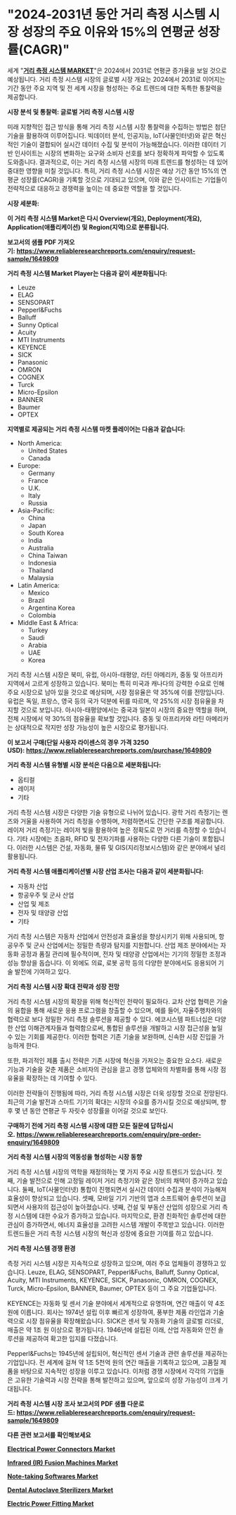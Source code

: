 <p><h1>"2024-2031년 동안 거리 측정 시스템 시장 성장의 주요 이유와 15%의 연평균 성장률(CAGR)"</h1></p><p>세계 "<strong><a href="https://www.reliableresearchreports.com/distance-measurement-system-market-r1649809?utm_campaign=105&utm_medium=8&utm_source=Github&utm_content=ia&utm_term=19122024&utm_id=distance-measurement-system">거리 측정 시스템 MARKET</a></strong>"은 2024에서 2031로 연평균 증가율을 보일 것으로 예상됩니다. 거리 측정 시스템 시장의 글로벌 시장 개요는 2024에서 2031로 이어지는 기간 동안 주요 지역 및 전 세계 시장을 형성하는 주요 트렌드에 대한 독특한 통찰력을 제공합니다.</p>
<p><strong>시장 분석 및 통찰력: 글로벌 거리 측정 시스템 시장</strong></p>
<p><p>미래 지향적인 접근 방식을 통해 거리 측정 시스템 시장 통찰력을 수집하는 방법은 첨단 기술을 활용하여 이루어집니다. 빅데이터 분석, 인공지능, IoT(사물인터넷)와 같은 혁신적인 기술이 결합되어 실시간 데이터 수집 및 분석이 가능해졌습니다. 이러한 데이터 기반 인사이트는 시장의 변화하는 요구와 소비자 선호를 보다 정확하게 파악할 수 있도록 도와줍니다. 결과적으로, 이는 거리 측정 시스템 시장의 미래 트렌드를 형성하는 데 있어 중대한 영향을 미칠 것입니다. 특히, 거리 측정 시스템 시장은 예상 기간 동안 15%의 연평균 성장률(CAGR)을 기록할 것으로 기대되고 있으며, 이와 같은 인사이트는 기업들이 전략적으로 대응하고 경쟁력을 높이는 데 중요한 역할을 할 것입니다.</p><a href="%7CAUTHORITHY_DOMAIN_URL%7C?utm_campaign=105&utm_medium=8&utm_source=Github&utm_content=ia&utm_term=19122024&utm_id=distance-measurement-system"></a></p>
<p><strong>시장 세분화:</strong></p>
<p><strong>이 거리 측정 시스템 Market은 다시 Overview(개요), Deployment(개요), Application(애플리케이션) 및 Region(지역)으로 분류됩니다.</strong></p>
<p><strong>보고서의 샘플 PDF 가져오기:&nbsp;<a href="https://www.reliableresearchreports.com/enquiry/request-sample/1649809?utm_campaign=105&utm_medium=8&utm_source=Github&utm_content=ia&utm_term=19122024&utm_id=distance-measurement-system">https://www.reliableresearchreports.com/enquiry/request-sample/1649809</a></strong><strong></strong></p>
<p><strong>거리 측정 시스템 Market Player는 다음과 같이 세분화됩니다:</strong></p>
<p><ul><li>Leuze</li><li>ELAG</li><li>SENSOPART</li><li>Pepperl&Fuchs</li><li>Balluff</li><li>Sunny Optical</li><li>Acuity</li><li>MTI Instruments</li><li>KEYENCE</li><li>SICK</li><li>Panasonic</li><li>OMRON</li><li>COGNEX</li><li>Turck</li><li>Micro-Epsilon</li><li>BANNER</li><li>Baumer</li><li>OPTEX</li></ul></p>
<p><strong>지역별로 제공되는 거리 측정 시스템 마켓 플레이어는 다음과 같습니다:</strong></p>
<p><ul>
    <li>
        North America:
        <ul>
            <li>United States</li>
            <li>Canada</li>
        </ul>
    </li>
    <li>
        Europe:
        <ul>
            <li>Germany</li>
            <li>France</li>
            <li>U.K.</li>
            <li>Italy</li>
            <li>Russia</li>
        </ul>
    </li>
    <li>
        Asia-Pacific:
        <ul>
            <li>China</li>
            <li>Japan</li>
            <li>South Korea</li>
            <li>India</li>
            <li>Australia</li>
            <li>China Taiwan</li>
            <li>Indonesia</li>
            <li>Thailand</li>
            <li>Malaysia</li>
        </ul>
    </li>
    <li>
        Latin America:
        <ul>
            <li>Mexico</li>
            <li>Brazil</li>
            <li>Argentina Korea</li>
            <li>Colombia</li>
        </ul>
    </li>
    <li>
        Middle East & Africa:
        <ul>
            <li>Turkey</li>
            <li>Saudi</li>
            <li>Arabia</li>
            <li>UAE</li>
            <li>Korea</li>
        </ul>
    </li>
    </ul></p>
<p><p>거리 측정 시스템 시장은 북미, 유럽, 아시아-태평양, 라틴 아메리카, 중동 및 아프리카 지역에서 고르게 성장하고 있습니다. 북미는 특히 미국과 캐나다의 강력한 수요로 인해 주요 시장으로 남아 있을 것으로 예상되며, 시장 점유율은 약 35%에 이를 전망입니다. 유럽은 독일, 프랑스, 영국 등의 국가 덕분에 뒤를 따르며, 약 25%의 시장 점유율을 차지할 것으로 보입니다. 아시아-태평양에서는 중국과 일본이 시장의 중요한 역할을 하며, 전체 시장에서 약 30%의 점유율을 확보할 것입니다. 중동 및 아프리카와 라틴 아메리카는 상대적으로 작지만 성장 가능성이 높은 시장으로 평가됩니다.</p></p>
<p><strong>이 보고서 구매(단일 사용자 라이센스의 경우 가격 3250 USD):&nbsp;<a href="https://www.reliableresearchreports.com/purchase/1649809?utm_campaign=105&utm_medium=8&utm_source=Github&utm_content=ia&utm_term=19122024&utm_id=distance-measurement-system">https://www.reliableresearchreports.com/purchase/1649809</a></strong></p>
<p><strong>거리 측정 시스템 유형별 시장 분석은 다음으로 세분화됩니다:</strong></p>
<p><ul><li>옵티컬</li><li>레이저</li><li>기타</li></ul></p>
<p><p>거리 측정 시스템 시장은 다양한 기술 유형으로 나뉘어 있습니다. 광학 거리 측정기는 렌즈와 거울을 사용하여 거리 측정을 수행하며, 저렴하면서도 간단한 구조를 제공합니다. 레이저 거리 측정기는 레이저 빛을 활용하여 높은 정확도로 먼 거리를 측정할 수 있습니다. 기타 시장에는 초음파, RFID 및 전자기파를 사용하는 다양한 다른 기술이 포함됩니다. 이러한 시스템은 건설, 자동화, 물류 및 GIS(지리정보시스템)와 같은 분야에서 널리 활용됩니다.</p></p>
<p><strong>거리 측정 시스템 애플리케이션별 시장 산업 조사는 다음과 같이 세분화됩니다:</strong></p>
<p><ul><li>자동차 산업</li><li>항공우주 및 군사 산업</li><li>산업 및 제조</li><li>전자 및 태양광 산업</li><li>기타</li></ul></p>
<p><p>거리 측정 시스템은 자동차 산업에서 안전성과 효율성을 향상시키기 위해 사용되며, 항공우주 및 군사 산업에서는 정밀한 측량과 탐지를 지원합니다. 산업 제조 분야에서는 자동화 공정과 품질 관리에 필수적이며, 전자 및 태양광 산업에서는 기기의 정밀한 조정과 성능 향상을 돕습니다. 이 외에도 의료, 로봇 공학 등의 다양한 분야에서도 응용되어 기술 발전에 기여하고 있다.</p></p>
<p><strong>거리 측정 시스템 시장 확대 전략과 성장 전망</strong></p>
<p><p>거리 측정 시스템 시장의 확장을 위해 혁신적인 전략이 필요하다. 교차 산업 협력은 기술의 융합을 통해 새로운 응용 프로그램을 창출할 수 있으며, 예를 들어, 자율주행차와의 협력으로 보다 정밀한 거리 측정 솔루션을 제공할 수 있다. 에코시스템 파트너십은 다양한 산업 이해관계자들과 협력함으로써, 통합된 솔루션을 개발하고 시장 접근성을 높일 수 있는 기회를 제공한다. 이러한 협력은 기존 기술을 보완하며, 신속한 시장 진입을 가능하게 한다.</p><p>또한, 파괴적인 제품 출시 전략은 기존 시장에 혁신을 가져오는 중요한 요소다. 새로운 기능과 기술을 갖춘 제품은 소비자의 관심을 끌고 경쟁 업체와의 차별화를 통해 시장 점유율을 확장하는 데 기여할 수 있다. </p><p>이러한 전략들이 진행됨에 따라, 거리 측정 시스템 시장은 더욱 성장할 것으로 전망된다. 최근의 기술 발전과 스마트 기기의 확대는 시장의 수요를 증가시킬 것으로 예상되며, 향후 몇 년 동안 연평균 두 자릿수 성장률을 이어갈 것으로 보인다.</p></p>
<p><strong>구매하기 전에 거리 측정 시스템 시장에 대한 모든 질문에 답하십시오.&nbsp;<a href="https://www.reliableresearchreports.com/enquiry/pre-order-enquiry/1649809?utm_campaign=105&utm_medium=8&utm_source=Github&utm_content=ia&utm_term=19122024&utm_id=distance-measurement-system">https://www.reliableresearchreports.com/enquiry/pre-order-enquiry/1649809</a></strong><strong></strong></p>
<p><strong>거리 측정 시스템 시장의 역동성을 형성하는 시장 동향</strong></p>
<p><p>거리 측정 시스템 시장의 역학을 재정의하는 몇 가지 주요 시장 트렌드가 있습니다. 첫째, 기술 발전으로 인해 고정밀 레이저 거리 측정기와 같은 장비의 채택이 증가하고 있습니다. 둘째, IoT(사물인터넷) 통합이 진행되면서 실시간 데이터 수집과 분석이 가능해져 효율성이 향상되고 있습니다. 셋째, 모바일 기기 기반의 앱과 소프트웨어 솔루션이 보급되면서 사용자의 접근성이 높아졌습니다. 넷째, 건설 및 부동산 산업의 성장으로 거리 측정 시스템에 대한 수요가 증가하고 있습니다. 마지막으로, 환경 친화적인 솔루션에 대한 관심이 증가하면서, 에너지 효율성을 고려한 시스템 개발이 주목받고 있습니다. 이러한 트렌드들은 거리 측정 시스템 시장의 혁신과 성장에 중요한 기여를 하고 있습니다.</p></p>
<p><strong>거리 측정 시스템 경쟁 환경</strong></p>
<p><p>측정 거리 시스템 시장은 지속적으로 성장하고 있으며, 여러 주요 업체들이 경쟁하고 있습니다. Leuze, ELAG, SENSOPART, Pepperl&Fuchs, Balluff, Sunny Optical, Acuity, MTI Instruments, KEYENCE, SICK, Panasonic, OMRON, COGNEX, Turck, Micro-Epsilon, BANNER, Baumer, OPTEX 등이 그 주요 기업들입니다.</p><p>KEYENCE는 자동화 및 센서 기술 분야에서 세계적으로 유명하며, 연간 매출이 약 4조 원에 이릅니다. 회사는 1974년 설립 이후 빠르게 성장하여, 풍부한 제품 라인업과 기술력으로 시장 점유율을 확장해왔습니다. SICK은 센서 및 자동화 기술의 글로벌 리더로, 매출은 약 1조 원 이상으로 평가됩니다. 1946년에 설립된 이래, 산업 자동화와 안전 솔루션을 제공하여 확고한 입지를 다졌습니다.</p><p>Pepperl&Fuchs는 1945년에 설립되어, 혁신적인 센서 기술과 관련 솔루션을 제공하는 기업입니다. 전 세계에 걸쳐 약 1조 5천억 원의 연간 매출을 기록하고 있으며, 고품질 제품을 바탕으로 지속적인 성장을 이루고 있습니다. 이처럼 경쟁 시장에서 각각의 기업들은 고유한 기술력과 시장 전략을 통해 발전하고 있으며, 앞으로의 성장 가능성이 크게 기대됩니다.</p></p>
<p><strong>거리 측정 시스템 시장 조사 보고서의 PDF 샘플 다운로드:&nbsp;<a href="https://www.reliableresearchreports.com/enquiry/request-sample/1649809?utm_campaign=105&utm_medium=8&utm_source=Github&utm_content=ia&utm_term=19122024&utm_id=distance-measurement-system">https://www.reliableresearchreports.com/enquiry/request-sample/1649809</a></strong></p>
<p><strong></strong></p>
<p><strong></strong></p>
<p><strong></strong></p>
<p><strong></strong></p>
<p><strong>다른 관련 보고서를 확인해보세요</strong></p>
<p><strong><p><a href="https://www.linkedin.com/pulse/electrical-power-connectors-industry-projections-market-revenue-pkgxf?utm_campaign=105&utm_medium=8&utm_source=Github&utm_content=ia&utm_term=19122024&utm_id=distance-measurement-system">Electrical Power Connectors Market</a></p><p><a href="https://github.com/petbigbeepjn/Market-Research-Report-List-1/blob/main/infrared-ir-fusion-machines-market.md?utm_campaign=105&utm_medium=8&utm_source=Github&utm_content=ia&utm_term=19122024&utm_id=distance-measurement-system">Infrared (IR) Fusion Machines Market</a></p><p><a href="https://github.com/luckyshygirl/Market-Research-Report-List-7/blob/main/note-taking-softwares-market.md?utm_campaign=105&utm_medium=8&utm_source=Github&utm_content=ia&utm_term=19122024&utm_id=distance-measurement-system">Note-taking Softwares Market</a></p><p><a href="https://www.linkedin.com/pulse/how-dental-autoclave-sterilizers-market-expectd-grow-109-1ictf?utm_campaign=105&utm_medium=8&utm_source=Github&utm_content=ia&utm_term=19122024&utm_id=distance-measurement-system">Dental Autoclave Sterilizers Market</a></p><p><a href="https://www.linkedin.com/pulse/electric-power-fitting-market-overview-global-trends-future-vwasf?utm_campaign=105&utm_medium=8&utm_source=Github&utm_content=ia&utm_term=19122024&utm_id=distance-measurement-system">Electric Power Fitting Market</a></p></strong></p>